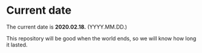 # Current date

The current date is **2020.02.18.** (YYYY.MM.DD.)

This repository will be good when the world ends, so we will know how long it lasted.